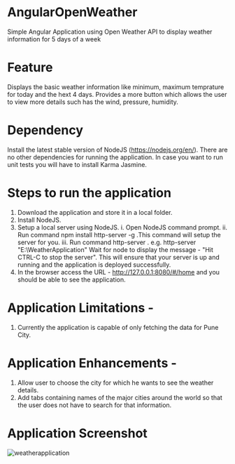 # AngularOpenWeather
Simple Angular Application using Open Weather API to display weather information for 5 days of a week

# Feature
Displays the basic weather information like minimum, maximum temprature for today and the hext 4 days.
Provides a more button which allows the user to view more details such has the wind, pressure, humidity.

# Dependency
Install the latest stable version of NodeJS (https://nodejs.org/en/).
There are no other dependencies for running the application.
In case you want to run unit tests you will have to install Karma Jasmine.

# Steps to run the application
1. Download the application and store it in a local folder.
2. Install NodeJS.
3. Setup a local server using NodeJS.
  i. Open NodeJS command prompt.
  ii. Run command npm install http-server -g .This command will setup the server for you.
  iii. Run command http-server <Location of the project folder>.
      e.g. http-server "E:\WeatherApplication"
      Wait for node to display the message - "Hit CTRL-C to stop the server". This will ensure that your server is up and running and the application
      is deployed successfully.
4. In the browser access the URL - http://127.0.0.1:8080/#/home and you should be able to see the application.

# Application Limitations -
1. Currently the application is capable of only fetching the data for Pune City.

# Application Enhancements -
1. Allow user to choose the city for which he wants to see the weather details.
2. Add tabs containing names of the major cities around the world so that the user does not have to search for that information.

# Application Screenshot

![weatherapplication](https://cloud.githubusercontent.com/assets/26996323/24788756/cea3a39a-1b8c-11e7-97e5-9b828c5dd75c.jpg)


